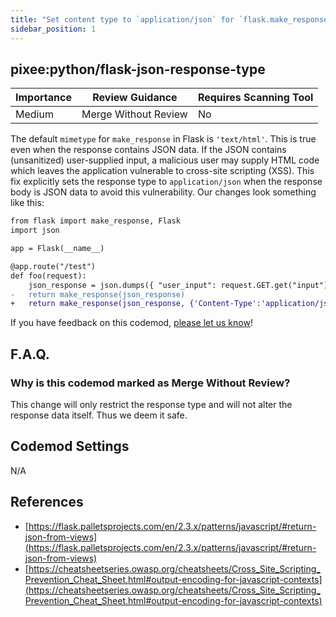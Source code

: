 ```yaml
---
title: "Set content type to `application/json` for `flask.make_response` with JSON data"
sidebar_position: 1
---
```


## pixee:python/flask-json-response-type

| Importance | Review Guidance      | Requires Scanning Tool |
| ---------- | -------------------- | ---------------------- |
| Medium     | Merge Without Review | No                     |

The default `mimetype` for `make_response` in Flask is `'text/html'`. This is true even when the response contains JSON data.
If the JSON contains (unsanitized) user-supplied input, a malicious user may supply HTML code which leaves the application vulnerable to cross-site scripting (XSS).
This fix explicitly sets the response type to `application/json` when the response body is JSON data to avoid this vulnerability. Our changes look something like this:

```diff
from flask import make_response, Flask
import json

app = Flask(__name__)

@app.route("/test")
def foo(request):
    json_response = json.dumps({ "user_input": request.GET.get("input") })
-   return make_response(json_response)
+   return make_response(json_response, {'Content-Type':'application/json'})
```

If you have feedback on this codemod, [please let us know](mailto:feedback@pixee.ai)!

## F.A.Q.

### Why is this codemod marked as Merge Without Review?

This change will only restrict the response type and will not alter the response data itself. Thus we deem it safe.

## Codemod Settings

N/A

## References

- [https://flask.palletsprojects.com/en/2.3.x/patterns/javascript/#return-json-from-views](https://flask.palletsprojects.com/en/2.3.x/patterns/javascript/#return-json-from-views)
- [https://cheatsheetseries.owasp.org/cheatsheets/Cross_Site_Scripting_Prevention_Cheat_Sheet.html#output-encoding-for-javascript-contexts](https://cheatsheetseries.owasp.org/cheatsheets/Cross_Site_Scripting_Prevention_Cheat_Sheet.html#output-encoding-for-javascript-contexts)
